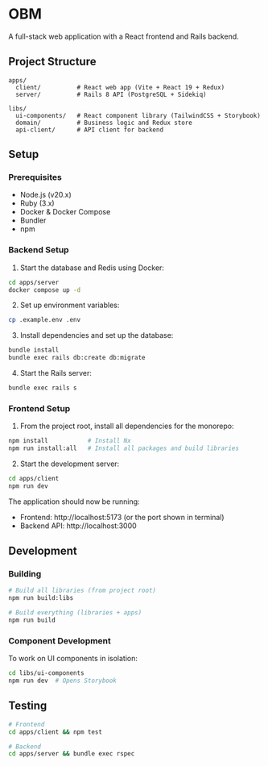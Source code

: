 # OBM

A full-stack web application with a React frontend and Rails backend.

## Project Structure

```
apps/
  client/          # React web app (Vite + React 19 + Redux)
  server/          # Rails 8 API (PostgreSQL + Sidekiq)

libs/
  ui-components/   # React component library (TailwindCSS + Storybook)
  domain/          # Business logic and Redux store
  api-client/      # API client for backend
```

## Setup

### Prerequisites
- Node.js (v20.x)
- Ruby (3.x)
- Docker & Docker Compose
- Bundler
- npm

### Backend Setup

1. Start the database and Redis using Docker:
```bash
cd apps/server
docker compose up -d
```

2. Set up environment variables:
```bash
cp .example.env .env
```

3. Install dependencies and set up the database:
```bash
bundle install
bundle exec rails db:create db:migrate
```

4. Start the Rails server:
```bash
bundle exec rails s
```

### Frontend Setup

1. From the project root, install all dependencies for the monorepo:
```bash
npm install           # Install Nx
npm run install:all   # Install all packages and build libraries
```

2. Start the development server:
```bash
cd apps/client
npm run dev
```

The application should now be running:
- Frontend: http://localhost:5173 (or the port shown in terminal)
- Backend API: http://localhost:3000

## Development

### Building

```bash
# Build all libraries (from project root)
npm run build:libs

# Build everything (libraries + apps)
npm run build
```

### Component Development

To work on UI components in isolation:
```bash
cd libs/ui-components
npm run dev  # Opens Storybook
```

## Testing

```bash
# Frontend
cd apps/client && npm test

# Backend
cd apps/server && bundle exec rspec
```
